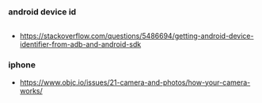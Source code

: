 ### android device id
```

```
* https://stackoverflow.com/questions/5486694/getting-android-device-identifier-from-adb-and-android-sdk

### iphone
* https://www.objc.io/issues/21-camera-and-photos/how-your-camera-works/
